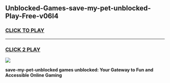 
## Unblocked-Games-save-my-pet-unblocked-Play-Free-v06l4
<h3>
<a href="https://premium76.site?title=save-my-pet-unblocked&ref=20M">CLICK TO PLAY</a></h3>
<hr>

<h3>
<a href="https://premium76.site?title=save-my-pet-unblocked&ref=20M">CLICK 2 PLAY</a>
  
</h3>

<a href="https://premium76.site?title=save-my-pet-unblocked&ref=19M"><img src="https://clearcache.store/games.png"></a>


**save-my-pet-unblocked games unblocked: Your Gateway to Fun and Accessible Online Gaming**

